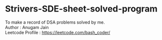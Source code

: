 # Strivers-SDE-sheet-solved-program
To make a record of DSA problems solved by me.
<br>
Author : Anugam Jain
<br>
Leetcode Profile : https://leetcode.com/bash_coder/
